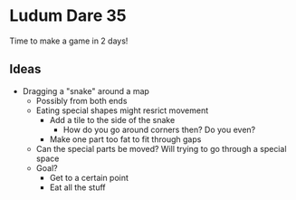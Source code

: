 Ludum Dare 35
=============

Time to make a game in 2 days!

Ideas
-----

* Dragging a "snake" around a map
  * Possibly from both ends
  * Eating special shapes might resrict movement
    * Add a tile to the side of the snake
      * How do you go around corners then? Do you even?
    * Make one part too fat to fit through gaps
  * Can the special parts be moved? Will trying to go through a special space
  * Goal?
    * Get to a certain point
    * Eat all the stuff
